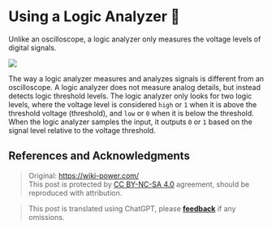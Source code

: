 # Using a Logic Analyzer 🚧

Unlike an oscilloscope, a logic analyzer only measures the voltage levels of digital signals.

![](https://wiki-media-1253965369.cos.ap-guangzhou.myqcloud.com/img/20211217173845.png)

The way a logic analyzer measures and analyzes signals is different from an oscilloscope. A logic analyzer does not measure analog details, but instead detects logic threshold levels. The logic analyzer only looks for two logic levels, where the voltage level is considered `high` or `1` when it is above the threshold voltage (threshold), and `low` or `0` when it is below the threshold. When the logic analyzer samples the input, it outputs `0` or `1` based on the signal level relative to the voltage threshold.

## References and Acknowledgments

> Original: <https://wiki-power.com/>  
> This post is protected by [CC BY-NC-SA 4.0](https://creativecommons.org/licenses/by/4.0/deed.en) agreement, should be reproduced with attribution.

> This post is translated using ChatGPT, please [**feedback**](https://github.com/linyuxuanlin/Wiki_MkDocs/issues/new) if any omissions.
